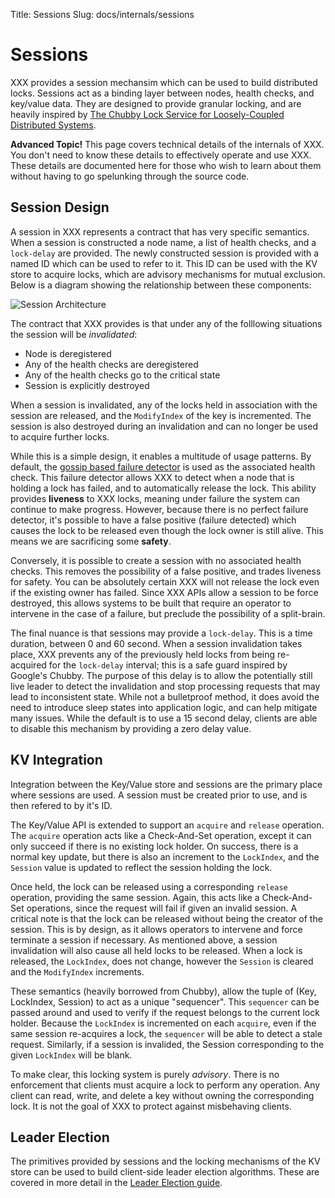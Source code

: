 Title: Sessions
Slug: docs/internals/sessions


# Sessions

XXX provides a session mechansim which can be used to build distributed locks.
Sessions act as a binding layer between nodes, health checks, and key/value data.
They are designed to provide granular locking, and are heavily inspired
by [The Chubby Lock Service for Loosely-Coupled Distributed Systems](http://research.google.com/archive/chubby.html).

<div class="alert alert-block alert-warning">
<strong>Advanced Topic!</strong> This page covers technical details of
the internals of XXX. You don't need to know these details to effectively
operate and use XXX. These details are documented here for those who wish
to learn about them without having to go spelunking through the source code.
</div>

## Session Design

A session in XXX represents a contract that has very specific semantics.
When a session is constructed a node name, a list of health checks, and a
`lock-delay` are provided. The newly constructed session is provided with
a named ID which can be used to refer to it. This ID can be used with the KV
store to acquire locks, which are advisory mechanisms for mutual exclusion.
Below is a diagram showing the relationship between these components:

![Session Architecture](/images/XXX-sessions.png)

The contract that XXX provides is that under any of the folllowing
situations the session will be *invalidated*:

* Node is deregistered
* Any of the health checks are deregistered
* Any of the health checks go to the critical state
* Session is explicitly destroyed

When a session is invalidated, any of the locks held in association
with the session are released, and the `ModifyIndex` of the key is
incremented. The session is also destroyed during an invalidation
and can no longer be used to acquire further locks.

While this is a simple design, it enables a multitude of usage
patterns. By default, the [gossip based failure detector](/docs/internals/gossip.html)
is used as the associated health check. This failure detector allows
XXX to detect when a node that is holding a lock has failed, and
to automatically release the lock. This ability provides **liveness** to
XXX locks, meaning under failure the system can continue to make
progress. However, because there is no perfect failure detector, it's possible
to have a false positive (failure detected) which causes the lock to
be released even though the lock owner is still alive. This means
we are sacrificing some **safety**.

Conversely, it is possible to create a session with no associated
health checks. This removes the possibility of a false positive,
and trades liveness for safety. You can be absolutely certain XXX
will not release the lock even if the existing owner has failed.
Since XXX APIs allow a session to be force destroyed, this allows
systems to be built that require an operator to intervene in the
case of a failure, but preclude the possibility of a split-brain.

The final nuance is that sessions may provide a `lock-delay`. This
is a time duration, between 0 and 60 second. When a session invalidation
takes place, XXX prevents any of the previously held locks from
being re-acquired for the `lock-delay` interval; this is a safe guard
inspired by Google's Chubby. The purpose of this delay is to allow
the potentially still live leader to detect the invalidation and stop
processing requests that may lead to inconsistent state. While not a
bulletproof method, it does avoid the need to introduce sleep states
into application logic, and can help mitigate many issues. While the
default is to use a 15 second delay, clients are able to disable this
mechanism by providing a zero delay value.

## KV Integration

Integration between the Key/Value store and sessions are the primary
place where sessions are used. A session must be created prior to use,
and is then refered to by it's ID.

The Key/Value API is extended to support an `acquire` and `release` operation.
The `acquire` operation acts like a Check-And-Set operation, except it
can only succeed if there is no existing lock holder. On success, there
is a normal key update, but there is also an increment to the `LockIndex`,
and the `Session` value is updated to reflect the session holding the lock.

Once held, the lock can be released using a corresponding `release` operation,
providing the same session. Again, this acts like a Check-And-Set operations,
since the request will fail if given an invalid session. A critical note is
that the lock can be released without being the creator of the session.
This is by design, as it allows operators to intervene and force terminate
a session if necessary. As mentioned above, a session invalidation will also
cause all held locks to be released. When a lock is released, the `LockIndex`,
does not change, however the `Session` is cleared and the `ModifyIndex` increments.

These semantics (heavily borrowed from Chubby), allow the tuple of (Key, LockIndex, Session)
to act as a unique "sequencer". This `sequencer` can be passed around and used
to verify if the request belongs to the current lock holder. Because the `LockIndex`
is incremented on each `acquire`, even if the same session re-acquires a lock,
the `sequencer` will be able to detect a stale request. Similarly, if a session is
invalided, the Session corresponding to the given `LockIndex` will be blank.

To make clear, this locking system is purely *advisory*. There is no enforcement
that clients must acquire a lock to perform any operation. Any client can
read, write, and delete a key without owning the corresponding lock. It is not
the goal of XXX to protect against misbehaving clients.

## Leader Election

The primitives provided by sessions and the locking mechanisms of the KV
store can be used to build client-side leader election algorithms.
These are covered in more detail in the [Leader Election guide](/docs/guides/leader-election.html).

